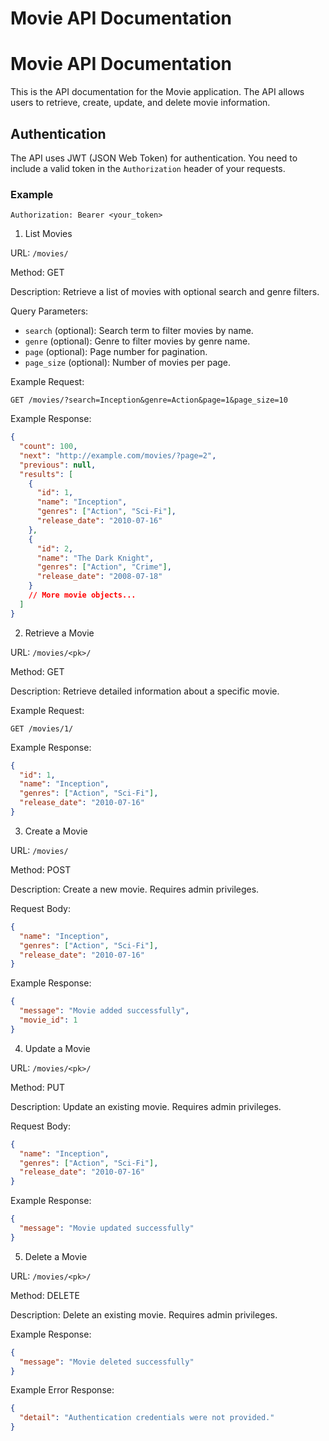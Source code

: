 # Movie API Documentation

# Movie API Documentation

This is the API documentation for the Movie application. The API allows users to retrieve, create, update, and delete movie information.

## Authentication

The API uses JWT (JSON Web Token) for authentication. You need to include a valid token in the `Authorization` header of your requests.

### Example

```http
Authorization: Bearer <your_token>
```

1. List Movies

URL: `/movies/`

Method: GET

Description: Retrieve a list of movies with optional search and genre filters.

Query Parameters:

- `search` (optional): Search term to filter movies by name.
- `genre` (optional): Genre to filter movies by genre name.
- `page` (optional): Page number for pagination.
- `page_size` (optional): Number of movies per page.

Example Request:

```
GET /movies/?search=Inception&genre=Action&page=1&page_size=10
```

Example Response:

```json
{
  "count": 100,
  "next": "http://example.com/movies/?page=2",
  "previous": null,
  "results": [
    {
      "id": 1,
      "name": "Inception",
      "genres": ["Action", "Sci-Fi"],
      "release_date": "2010-07-16"
    },
    {
      "id": 2,
      "name": "The Dark Knight",
      "genres": ["Action", "Crime"],
      "release_date": "2008-07-18"
    }
    // More movie objects...
  ]
}
```

2. Retrieve a Movie

URL: `/movies/<pk>/`

Method: GET

Description: Retrieve detailed information about a specific movie.

Example Request:

```
GET /movies/1/
```

Example Response:

```json
{
  "id": 1,
  "name": "Inception",
  "genres": ["Action", "Sci-Fi"],
  "release_date": "2010-07-16"
}
```

3. Create a Movie

URL: `/movies/`

Method: POST

Description: Create a new movie. Requires admin privileges.

Request Body:

```json
{
  "name": "Inception",
  "genres": ["Action", "Sci-Fi"],
  "release_date": "2010-07-16"
}
```

Example Response:

```json
{
  "message": "Movie added successfully",
  "movie_id": 1
}
```

4. Update a Movie

URL: `/movies/<pk>/`

Method: PUT

Description: Update an existing movie. Requires admin privileges.

Request Body:

```json
{
  "name": "Inception",
  "genres": ["Action", "Sci-Fi"],
  "release_date": "2010-07-16"
}
```

Example Response:

```json
{
  "message": "Movie updated successfully"
}
```

5. Delete a Movie

URL: `/movies/<pk>/`

Method: DELETE

Description: Delete an existing movie. Requires admin privileges.

Example Response:

```json
{
  "message": "Movie deleted successfully"
}
```

Example Error Response:

```json
{
  "detail": "Authentication credentials were not provided."
}
```
